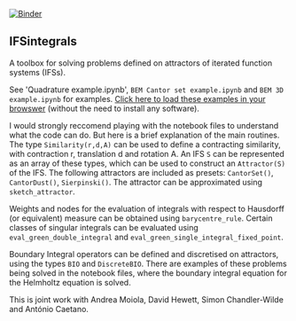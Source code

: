 [![Binder](https://mybinder.org/badge_logo.svg)](https://mybinder.org/v2/gh/AndrewGibbs/IFSintegrals/HEAD)

## IFSintegrals

A toolbox for solving problems defined on attractors of iterated function systems (IFSs).

See 'Quadrature example.ipynb', `BEM Cantor set example.ipynb` and `BEM 3D example.ipynb` for examples.
[Click here to load these examples in your browswer](https://mybinder.org/v2/gh/AndrewGibbs/IFSintegrals/HEAD) (without the need to install any software).

I would strongly reccomend playing with the notebook files to understand what the code can do. But here is a brief explanation of the main routines.
The type `Similarity(r,d,A)` can be used to define a contracting similarity, with contraction r, translation d and rotation A.
An IFS `S` can be represented as an array of these types, which can be used to construct an `Attractor(S)` of the IFS.
The following attractors are included as presets: `CantorSet()`, `CantorDust()`, `Sierpinski()`. The attractor can be approximated using `sketch_attractor`.

Weights and nodes for the evaluation of integrals with respect to Hausdorff (or equivalent) measure can be obtained using `barycentre_rule`.
Certain classes of singular integrals can be evaluated using `eval_green_double_integral` and `eval_green_single_integral_fixed_point`.

Boundary Integral operators can be defined and discretised on attractors, using the types `BIO` and `DiscreteBIO`.
There are examples of these problems being solved in the notebook files, where the boundary integral equation for the Helmholtz equation is solved.

This is joint work with Andrea Moiola,  David Hewett, Simon Chandler-Wilde and António Caetano.
